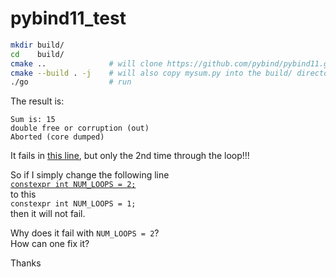 # pybind11_test

```bash
mkdir build/
cd    build/
cmake ..              # will clone https://github.com/pybind/pybind11.git (stable)
cmake --build . -j    # will also copy mysum.py into the build/ directory
./go                  # run
```

The result is:

```
Sum is: 15
double free or corruption (out)
Aborted (core dumped)
```

It fails in [this line](https://github.com/user706/pybind11_test/blob/79c26f576ece40db9b306a5019add50c89e6dace/main.cpp#L32), but only the 2nd time through the loop!!!

So if I simply change the following line  
 [`constexpr int NUM_LOOPS = 2;`](main.cpp#L28)  
 to this  
 `constexpr int NUM_LOOPS = 1;`  
 then it will not fail.

Why does it fail with `NUM_LOOPS = 2`?  
How can one fix it? 

Thanks
